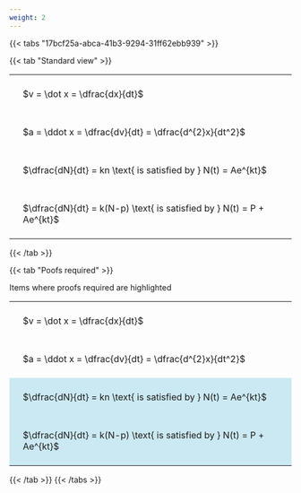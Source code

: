 ```yaml
---
weight: 2
---
```


{{< tabs "17bcf25a-abca-41b3-9294-31ff62ebb939" >}}

{{< tab "Standard view" >}}

<style type="text/css">
#T_ebd45 th.col_heading {
  text-align: left;
  font-size: 1em;
}
#T_ebd45 td {
  text-align: left;
  font-size: 1em;
  padding: 1.5em;
}
</style>
<table id="T_ebd45">
  <thead>
  </thead>
  <tbody>
    <tr>
      <td id="T_ebd45_row0_col0" class="data row0 col0" >$v = \dot x = \dfrac{dx}{dt}$</td>
    </tr>
    <tr>
      <td id="T_ebd45_row1_col0" class="data row1 col0" >$a = \ddot x = \dfrac{dv}{dt} = \dfrac{d^{2}x}{dt^2}$</td>
    </tr>
    <tr>
      <td id="T_ebd45_row2_col0" class="data row2 col0" >$\dfrac{dN}{dt} = kn \text{ is satisfied by } N(t) = Ae^{kt}$</td>
    </tr>
    <tr>
      <td id="T_ebd45_row3_col0" class="data row3 col0" >$\dfrac{dN}{dt} = k(N-p) \text{ is satisfied by } N(t) = P + Ae^{kt}$</td>
    </tr>
  </tbody>
</table>
{{< /tab >}}

{{< tab "Poofs required" >}}

Items where proofs required are highlighted 
<br>
<style type="text/css">
#T_78fae th.col_heading {
  text-align: left;
  font-size: 1em;
}
#T_78fae td {
  text-align: left;
  font-size: 1em;
  padding: 1.5em;
}
#T_78fae_row0_col0, #T_78fae_row1_col0 {
  background-color: rgba(0,0,0,0);
}
#T_78fae_row2_col0, #T_78fae_row3_col0 {
  background-color: rgba(0,150,200, 0.2);
}
</style>
<table id="T_78fae">
  <thead>
  </thead>
  <tbody>
    <tr>
      <td id="T_78fae_row0_col0" class="data row0 col0" >$v = \dot x = \dfrac{dx}{dt}$</td>
    </tr>
    <tr>
      <td id="T_78fae_row1_col0" class="data row1 col0" >$a = \ddot x = \dfrac{dv}{dt} = \dfrac{d^{2}x}{dt^2}$</td>
    </tr>
    <tr>
      <td id="T_78fae_row2_col0" class="data row2 col0" >$\dfrac{dN}{dt} = kn \text{ is satisfied by } N(t) = Ae^{kt}$</td>
    </tr>
    <tr>
      <td id="T_78fae_row3_col0" class="data row3 col0" >$\dfrac{dN}{dt} = k(N-p) \text{ is satisfied by } N(t) = P + Ae^{kt}$</td>
    </tr>
  </tbody>
</table>
{{< /tab >}}
{{< /tabs >}}